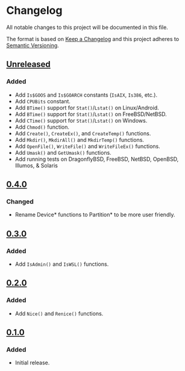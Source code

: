 # Changelog

All notable changes to this project will be documented in this file.

The format is based on [Keep a Changelog](https://keepachangelog.com/en/1.1.0/)
and this project adheres to [Semantic Versioning](https://semver.org/spec/v2.0.0.html).

## [Unreleased](https://github.com/rasa/compat/compare/v0.4.0...HEAD)

### Added

- Add `Is$GOOS` and `Is$GOARCH` constants (`IsAIX`, `Is386`, etc.).
- Add `CPUBits` constant.
- Add `BTime()` support for `Stat()`/`Lstat()` on Linux/Android.
- Add `BTime()` support for `Stat()`/`Lstat()` on FreeBSD/NetBSD.
- Add `CTime()` support for `Stat()`/`Lstat()` on Windows.
- Add `Chmod()` function.
- Add `Create()`, `CreateEx()`, and `CreateTemp()` functions.
- Add `Mkdir()`, `MkdirAll()` and `MkdirTemp()` functions.
- Add `OpenFile()`, `WriteFile()` and `WriteFileEx()` functions.
- Add `Umask()` and `GetUmask()` functions.
- Add running tests on DragonflyBSD, FreeBSD, NetBSD, OpenBSD, Illumos, & Solaris

## [0.4.0](https://github.com/rasa/compat/releases/tag/v0.4.0)

### Changed

- Rename Device* functions to Partition* to be more user friendly.

## [0.3.0](https://github.com/rasa/compat/releases/tag/v0.3.0)

### Added

- Add `IsAdmin()` and `IsWSL()` functions.

## [0.2.0](https://github.com/rasa/compat/releases/tag/v0.2.0)

### Added

- Add `Nice()` and `Renice()` functions.

## [0.1.0](https://github.com/rasa/compat/releases/tag/v0.1.0)

### Added

- Initial release.

<!-- markdownlint-configure-file
MD024:
  # Only check sibling headings
  siblings_only: true
-->
